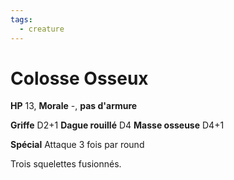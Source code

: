 ```yaml
---
tags:
  - creature
---
```

# Colosse Osseux

**HP** 13, **Morale** -, **pas d'armure**

**Griffe** D2+1
**Dague rouillé** D4
**Masse osseuse** D4+1

**Spécial** Attaque 3 fois par round

Trois squelettes fusionnés.